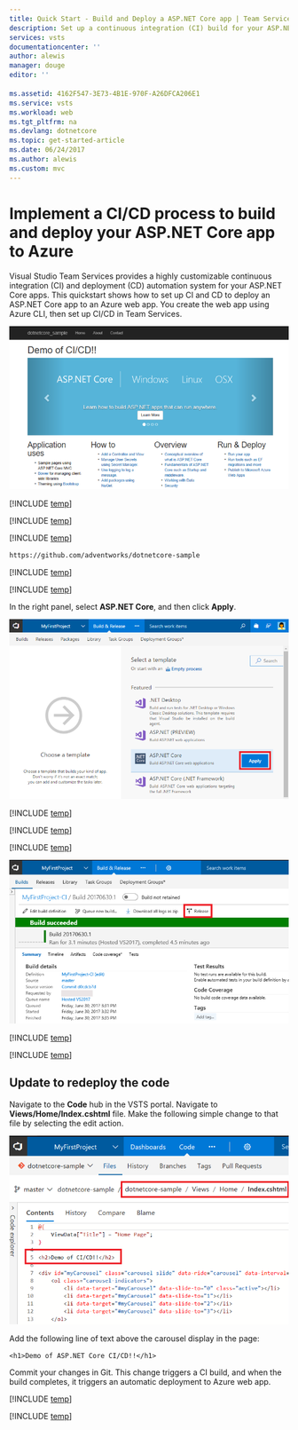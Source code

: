 ```yaml
---
title: Quick Start - Build and Deploy a ASP.NET Core app | Team Services
description: Set up a continuous integration (CI) build for your ASP.NET Core app, and then a continuous deployment (CD) release to Azure using Visual Studio Team Services
services: vsts
documentationcenter: ''
author: alewis
manager: douge
editor: ''

ms.assetid: 4162F547-3E73-4B1E-970F-A26DFCA206E1
ms.service: vsts
ms.workload: web
ms.tgt_pltfrm: na
ms.devlang: dotnetcore
ms.topic: get-started-article
ms.date: 06/24/2017
ms.author: alewis
ms.custom: mvc
---
```

# Implement a CI/CD process to build and deploy your ASP.NET Core app to Azure

Visual Studio Team Services provides a highly customizable continuous integration (CI) and deployment (CD) automation system for your 
ASP.NET Core apps. 
This quickstart shows how to set up CI and CD to deploy
an ASP.NET Core app
to an Azure web app. 
You create the web app using Azure CLI, then set up CI/CD in Team Services.

![Screenshot showing ASP.NET Core web app](./_img/media/cicd-get-started-dotnetcore-sample.png)

[!INCLUDE [temp](../../get-started/_shared/vsts-and-azure-setup.md)]

[!INCLUDE [temp](../../get-started/_shared/create-azure-web-app.md)]

[!INCLUDE [temp](../../get-started/_shared/import-code-1.md)]

```bash
https://github.com/adventworks/dotnetcore-sample
```

[!INCLUDE [temp](../../get-started/_shared/import-code-2.md)]

[!INCLUDE [temp](../../get-started/_shared/set-up-ci-1.md)]

In the right panel, select **ASP.NET Core**, and then click **Apply**.

![Screenshot showing dotnet core template](./_img/media/apply-aspnet-core-build-template.png)

[!INCLUDE [temp](../../get-started/_shared/set-up-ci-2.md)]

[!INCLUDE [temp](../../get-started/_shared/set-up-ci-3.md)]

[!INCLUDE [temp](../../get-started/_shared/set-up-cd-1.md)]

![Screenshot showing release action on build summary](./_img/media/cicd-get-started-dotnetcore-release.png)

[!INCLUDE [temp](../../get-started/_shared/set-up-cd-2.md)]

[!INCLUDE [temp](../../get-started/_shared/set-up-cd-3.md)]

## Update to redeploy the code

Navigate to the **Code** hub in the VSTS portal. Navigate to **Views/Home/Index.cshtml** file. Make the following simple change to that file by selecting the edit action.

![Screenshot showing update to code](./_img/media/cicd-get-started-dotnetcore-update-code.png)

Add the following line of text above the carousel display in the page:
```
<h1>Demo of ASP.NET Core CI/CD!!</h1>
```

Commit your changes in Git. This change triggers a CI build, and when the build completes, it triggers an automatic deployment to Azure web app.

[!INCLUDE [temp](../../get-started/_shared/browse-to-web-app.md)]

[!INCLUDE [temp](../../get-started/_shared/clean-up-resources.md)]
